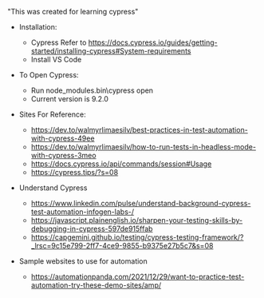 "This was created for learning cypress" 

-   Installation:
    -  Cypress Refer to https://docs.cypress.io/guides/getting-started/installing-cypress#System-requirements
    -   Install VS Code

-   To Open Cypress:
    -   Run node_modules\.bin\cypress open
    -   Current version is 9.2.0

-   Sites For Reference:
    -   https://dev.to/walmyrlimaesilv/best-practices-in-test-automation-with-cypress-49ee
    -   https://dev.to/walmyrlimaesilv/how-to-run-tests-in-headless-mode-with-cypress-3meo
    -   https://docs.cypress.io/api/commands/session#Usage
    -   https://cypress.tips/?s=08

-   Understand Cypress
    -   https://www.linkedin.com/pulse/understand-background-cypress-test-automation-infogen-labs-/
    -   https://javascript.plainenglish.io/sharpen-your-testing-skills-by-debugging-in-cypress-597de915ffab
    -   https://capgemini.github.io/testing/cypress-testing-framework/?_lrsc=9c15e799-2ff7-4ce9-9855-b9375e27b5c7&s=08

-   Sample websites to use for automation
    -   https://automationpanda.com/2021/12/29/want-to-practice-test-automation-try-these-demo-sites/amp/